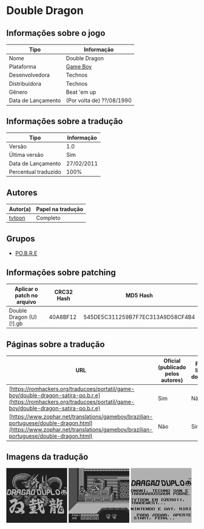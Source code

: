 # Double Dragon

## Informações sobre o jogo

| Tipo | Informação |
| ----------- | ----------- |
| Nome | Double Dragon |
| Plataforma | [Game Boy](../) |
| Desenvolvedora | Technos |
| Distribuidora | Technos |
| Gênero | Beat 'em up |
| Data de Lançamento | (Por volta de) ??/08/1990 |

## Informações sobre a tradução

| Tipo | Informação |
| ----------- | ----------- |
| Versão | 1\.0 |
| Última versão | Sim |
| Data de Lançamento | 27/02/2011 |
| Percentual traduzido | 100% |

## Autores

| Autor(a) | Papel na tradução |
| ----------- | ----------- |
| [tvtoon](../../../autores/tvtoon/) | Completo |

## Grupos

* [PO\.B\.R\.E](../../../grupos/pobre/)

## Informações sobre patching

| Aplicar o patch no arquivo | CRC32 Hash | MD5 Hash |
| ----------- | ----------- | ----------- |
| Double Dragon \(U\) \[\!\]\.gb | 40A8BF12 | 545DE5C311259B7F7EC313A9D58CF4B4 |

## Páginas sobre a tradução

| URL | Oficial (publicado pelos autores) | Possuí link de download |
| ----------- | ----------- | ----------- |
| [https://romhackers.org/traducoes/portatil/game-boy/double-dragon-satira-po.b.r.e](https://romhackers.org/traducoes/portatil/game-boy/double-dragon-satira-po.b.r.e) | Sim | Não |
| [https://www.zophar.net/translations/gameboy/brazilian-portuguese/double-dragon.html](https://www.zophar.net/translations/gameboy/brazilian-portuguese/double-dragon.html) | Não | Sim |

## Imagens da tradução

![Imagem de exemplo da tradução 1](1.png)
![Imagem de exemplo da tradução 2](2.png)
![Imagem de exemplo da tradução 3](3.png)